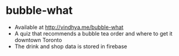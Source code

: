# bubble-what
* Available at http://vindhya.me/bubble-what
* A quiz that recommends a bubble tea order and where to get it downtown Toronto
* The drink and shop data is stored in firebase
